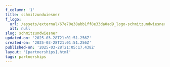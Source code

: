 ```yaml
---
f_column: '1'
title: schmitzundwiesner
f_logo:
  url: /assets/external/67e70e38abb1ff8e33da0ad9_logo-schmitzundwiesner.svg
  alt: null
slug: schmitzundwiesner
updated-on: '2025-03-28T21:01:51.256Z'
created-on: '2025-03-28T21:01:51.256Z'
published-on: '2025-03-28T21:05:17.438Z'
layout: '[partnerships].html'
tags: partnerships
---
```



